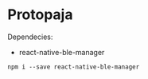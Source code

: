 # Protopaja

Dependecies:

- react-native-ble-manager
```shell
npm i --save react-native-ble-manager
```